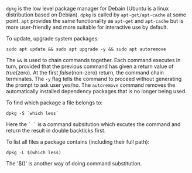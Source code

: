 `dpkg` is the low level package manager for Debain (Ubuntu is a linux distribution based on Debian). `dpkg` is called by `apt-get/apt-cache` at some point. `apt` provides the same functionality as `apt-get` and `apt-cache` but is more user-friendly and more suitable for interactive use by default.

To update, upgrade system packages:
```{bash}
sudo apt update && sudo apt upgrade -y && sudo apt autoremove
```
The `&&` is used to chain commands together. Each command executes in turn, provided that the previous command has given a return value of *true*(zero). At the first *false*(non-zero) return, the command chain terminates. The `-y` flag tells the command to proceed without generating the prompt to ask user yes/no. The `autoremove` command removes the automatically installed dependency packages that is no longer being used.

To find which package a file belongs to:

```{bash}
dpkg -S `which less`
```

Here the `` ` ` `` is a command subsitution which excutes the command and return the result in double backticks first.

To list all files a package contains (including their full path):

```{bash}
dpkg -L $(which less)
```

The '$()' is another way of doing command substitution.
